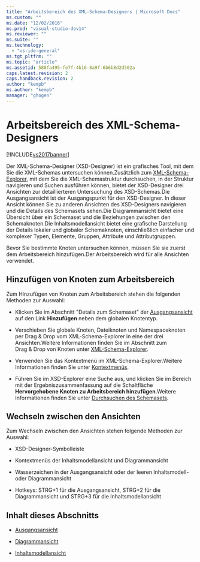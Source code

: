 ```yaml
---
title: "Arbeitsbereich des XML-Schema-Designers | Microsoft Docs"
ms.custom: ""
ms.date: "12/02/2016"
ms.prod: "visual-studio-dev14"
ms.reviewer: ""
ms.suite: ""
ms.technology: 
  - "vs-ide-general"
ms.tgt_pltfrm: ""
ms.topic: "article"
ms.assetid: 588fa495-fe7f-4b16-8a9f-6b6b8d2d502a
caps.latest.revision: 2
caps.handback.revision: 2
author: "kempb"
ms.author: "kempb"
manager: "ghogen"
---
```

# Arbeitsbereich des XML-Schema-Designers
[!INCLUDE[vs2017banner](../code-quality/includes/vs2017banner.md)]

Der XML\-Schema\-Designer \(XSD\-Designer\) ist ein grafisches Tool, mit dem Sie die XML\-Schemas untersuchen können.Zusätzlich zum [XML\-Schema\-Explorer](../xml-tools/xml-schema-explorer.md), mit dem Sie die XML\-Schemastruktur durchsuchen, in der Struktur navigieren und Suchen ausführen können, bietet der XSD\-Designer drei Ansichten zur detaillierteren Untersuchung des XSD\-Schemas.Die Ausgangsansicht ist der Ausgangspunkt für den XSD\-Designer. In dieser Ansicht können Sie zu anderen Ansichten des XSD\-Designers navigieren und die Details des Schemasets sehen.Die Diagrammansicht bietet eine Übersicht über ein Schemaset und die Beziehungen zwischen den Schemaknoten.Die Inhaltsmodellansicht bietet eine grafische Darstellung der Details lokaler und globaler Schemaknoten, einschließlich einfacher und komplexer Typen, Elemente, Gruppen, Attribute und Attributgruppen.  
  
 Bevor Sie bestimmte Knoten untersuchen können, müssen Sie sie zuerst dem Arbeitsbereich hinzufügen.Der Arbeitsbereich wird für alle Ansichten verwendet.  
  
## Hinzufügen von Knoten zum Arbeitsbereich  
 Zum Hinzufügen von Knoten zum Arbeitsbereich stehen die folgenden Methoden zur Auswahl:  
  
-   Klicken Sie im Abschnitt "Details zum Schemaset" der [Ausgangsansicht](../xml-tools/start-view.md) auf den Link **Hinzufügen** neben dem globalen Knotentyp.  
  
-   Verschieben Sie globale Knoten, Dateiknoten und Namespaceknoten per Drag & Drop vom XML\-Schema\-Explorer in eine der drei Ansichten.Weitere Informationen finden Sie im Abschnitt zum Drag & Drop von Knoten unter [XML\-Schema\-Explorer](../xml-tools/xml-schema-explorer.md).  
  
-   Verwenden Sie das Kontextmenü im XML\-Schema\-Explorer.Weitere Informationen finden Sie unter [Kontextmenüs](../xml-tools/context-menus-xml-schema-explorer.md).  
  
-   Führen Sie im XSD\-Explorer eine Suche aus, und klicken Sie im Bereich mit der Ergebniszusammenfassung auf die Schaltfläche **Hervorgehobene Knoten zu Arbeitsbereich hinzufügen**.Weitere Informationen finden Sie unter [Durchsuchen des Schemasets](../xml-tools/searching-the-schema-set.md).  
  
## Wechseln zwischen den Ansichten  
 Zum Wechseln zwischen den Ansichten stehen folgende Methoden zur Auswahl:  
  
-   XSD\-Designer\-Symbolleiste  
  
-   Kontextmenüs der Inhaltsmodellansicht und Diagrammansicht  
  
-   Wasserzeichen in der Ausgangsansicht oder der leeren Inhaltsmodell\- oder Diagrammansicht  
  
-   Hotkeys: STRG\+1 für die Ausgangsansicht, STRG\+2 für die Diagrammansicht und STRG\+3 für die Inhaltsmodellansicht  
  
## Inhalt dieses Abschnitts  
  
-   [Ausgangsansicht](../xml-tools/start-view.md)  
  
-   [Diagrammansicht](../xml-tools/graph-view.md)  
  
-   [Inhaltsmodellansicht](../xml-tools/content-model-view.md)